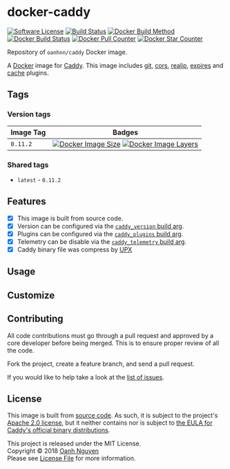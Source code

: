 # docker-caddy

[![Software License](https://img.shields.io/github/license/oanhnn/docker-caddy.svg)](LICENSE)
[![Build Status](https://img.shields.io/travis/oanhnn/docker-caddy/master.svg)](https://travis-ci.org/oanhnn/docker-caddy)
[![Docker Build Method](https://img.shields.io/docker/automated/oanhnn/caddy.svg)](https://hub.docker.com/r/oanhnn/caddy)
[![Docker Build Status](https://img.shields.io/docker/build/oanhnn/caddy.svg)](https://hub.docker.com/r/oanhnn/caddy)
[![Docker Pull Counter](https://img.shields.io/docker/pulls/oanhnn/caddy.svg)](https://hub.docker.com/r/oanhnn/caddy)
[![Docker Star Counter](https://img.shields.io/docker/stars/oanhnn/caddy.svg)](https://hub.docker.com/r/oanhnn/caddy)

Repository of `oanhnn/caddy` Docker image.

A [Docker] image for [Caddy][caddy_site]. This image includes [git][pl_git], [cors][pl_cors], [realip][pl_realip], [expires][pl_expires] and [cache][pl_cache] plugins.

## Tags

### Version tags

Image Tag    | Badges
-------------|-------
`0.11.2`     | [![Docker Image Size](https://img.shields.io/microbadger/image-size/oanhnn/caddy/1.11.svg)](https://microbadger.com/images/oanhnn/caddy:1.11) [![Docker Image Layers](https://img.shields.io/microbadger/layers/oanhnn/caddy/1.11.svg)](https://microbadger.com/images/oanhnn/caddy:1.11)

### Shared tags

- `latest` - `0.11.2`

## Features

- [x] This image is built from source code.
- [x] Version can be configured via the [`caddy_version` build arg](#custom-version).
- [x] Plugins can be configured via the [`caddy_plugins` build arg](#custom-plugins).
- [x] Telemetry can be disable via the [`caddy_telemetry` build arg](#disable-telemetry).
- [x] Caddy binary file was compress by [UPX](https://github.com/upx/upx)

## Usage

## Customize

## Contributing

All code contributions must go through a pull request and approved by a core developer before being merged. 
This is to ensure proper review of all the code.

Fork the project, create a feature branch, and send a pull request.

If you would like to help take a look at the [list of issues](https://github.com/oanhnn/docker-caddy/issues).

## License

This image is built from [source code][caddy_source]. As such, it is subject to the project's [Apache 2.0 license][caddy_license], 
but it neither contains nor is subject to [the EULA for Caddy's official binary distributions][caddy_eula].

This project is released under the MIT License.   
Copyright © 2018 [Oanh Nguyen](https://github.com/oanhnn)   
Please see [License File](https://github.com/oanhnn/docker-caddy/blob/master/LICENSE) for more information.



[Docker]:           https://docker.com
[pl_git]:           https://caddyserver.com/docs/http.git
[pl_cors]:          https://caddyserver.com/docs/http.cors
[pl_realip]:        https://caddyserver.com/docs/http.realip
[pl_cache]:         https://caddyserver.com/docs/http.cache
[pl_expires]:       https://caddyserver.com/docs/http.expires
[caddy_site]:       https://caddyserver.com
[caddy_source]:     https://github.com/mholt/caddy
[caddy_license]:    https://github.com/mholt/caddy/blob/baf6db5b570e36ea2fee30d50f879255a5895370/LICENSE.txt
[caddy_eula]:       https://github.com/mholt/caddy/blob/545fa844bbd188c1e5bff6926e5c410e695571a0/dist/EULA.txt

